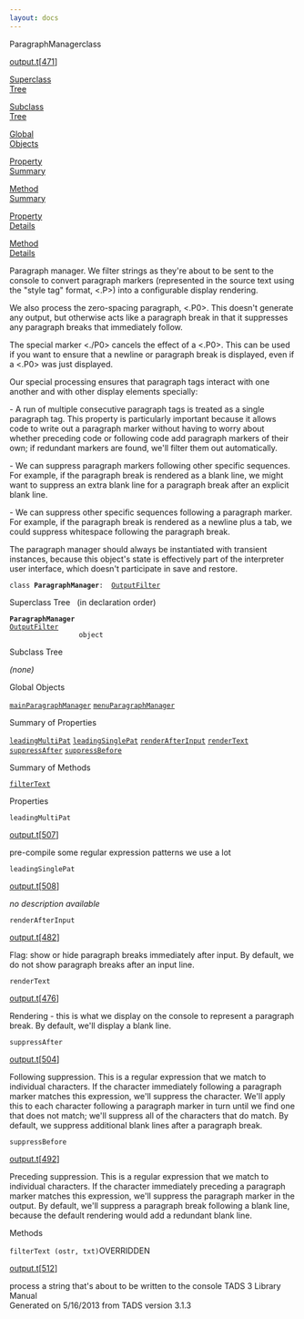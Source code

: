 ```yaml
---
layout: docs
---
```

<span class="title">ParagraphManager</span><span class="type">class</span>

[output.t](../file/output.t.html)\[[471](../source/output.t.html#471)\]

[Superclass  
Tree](#_SuperClassTree_)

[Subclass  
Tree](#_SubClassTree_)

[Global  
Objects](#_ObjectSummary_)

[Property  
Summary](#_PropSummary_)

[Method  
Summary](#_MethodSummary_)

[Property  
Details](#_Properties_)

[Method  
Details](#_Methods_)



Paragraph manager. We filter strings as they're about to be sent to the
console to convert paragraph markers (represented in the source text
using the "style tag" format, \<.P\>) into a configurable display
rendering.

We also process the zero-spacing paragraph, \<.P0\>. This doesn't
generate any output, but otherwise acts like a paragraph break in that
it suppresses any paragraph breaks that immediately follow.

The special marker \<./P0\> cancels the effect of a \<.P0\>. This can be
used if you want to ensure that a newline or paragraph break is
displayed, even if a \<.P0\> was just displayed.

Our special processing ensures that paragraph tags interact with one
another and with other display elements specially:

\- A run of multiple consecutive paragraph tags is treated as a single
paragraph tag. This property is particularly important because it allows
code to write out a paragraph marker without having to worry about
whether preceding code or following code add paragraph markers of their
own; if redundant markers are found, we'll filter them out
automatically.

\- We can suppress paragraph markers following other specific sequences.
For example, if the paragraph break is rendered as a blank line, we
might want to suppress an extra blank line for a paragraph break after
an explicit blank line.

\- We can suppress other specific sequences following a paragraph
marker. For example, if the paragraph break is rendered as a newline
plus a tab, we could suppress whitespace following the paragraph break.

The paragraph manager should always be instantiated with transient
instances, because this object's state is effectively part of the
interpreter user interface, which doesn't participate in save and
restore.

`class `**`ParagraphManager`**` :   `[`OutputFilter`](../object/OutputFilter.html)



<span id="_SuperClassTree_"></span>



<span class="hdln">Superclass Tree</span>   (in declaration order)



**`ParagraphManager`**  
[`OutputFilter`](../object/OutputFilter.html)  
`                 object`  
<span id="_SubClassTree_"></span>



<span class="hdln">Subclass Tree</span>  



*(none)* <span id="_ObjectSummary_"></span>



<span class="hdln">Global Objects</span>  



[`mainParagraphManager`](../object/mainParagraphManager.html) [`menuParagraphManager`](../object/menuParagraphManager.html)
<span id="_PropSummary_"></span>



<span class="hdln">Summary of Properties</span>  



[`leadingMultiPat`](#leadingMultiPat) [`leadingSinglePat`](#leadingSinglePat) [`renderAfterInput`](#renderAfterInput) [`renderText`](#renderText) [`suppressAfter`](#suppressAfter) [`suppressBefore`](#suppressBefore)



<span id="_MethodSummary_"></span>



<span class="hdln">Summary of Methods</span>  



[`filterText`](#filterText)



<span id="_Properties_"></span>



<span class="hdln">Properties</span>  



<span id="leadingMultiPat"></span>

`leadingMultiPat`

[output.t](../file/output.t.html)\[[507](../source/output.t.html#507)\]



pre-compile some regular expression patterns we use a lot



<span id="leadingSinglePat"></span>

`leadingSinglePat`

[output.t](../file/output.t.html)\[[508](../source/output.t.html#508)\]



*no description available*



<span id="renderAfterInput"></span>

`renderAfterInput`

[output.t](../file/output.t.html)\[[482](../source/output.t.html#482)\]



Flag: show or hide paragraph breaks immediately after input. By default,
we do not show paragraph breaks after an input line.



<span id="renderText"></span>

`renderText`

[output.t](../file/output.t.html)\[[476](../source/output.t.html#476)\]



Rendering - this is what we display on the console to represent a
paragraph break. By default, we'll display a blank line.



<span id="suppressAfter"></span>

`suppressAfter`

[output.t](../file/output.t.html)\[[504](../source/output.t.html#504)\]



Following suppression. This is a regular expression that we match to
individual characters. If the character immediately following a
paragraph marker matches this expression, we'll suppress the character.
We'll apply this to each character following a paragraph marker in turn
until we find one that does not match; we'll suppress all of the
characters that do match. By default, we suppress additional blank lines
after a paragraph break.



<span id="suppressBefore"></span>

`suppressBefore`

[output.t](../file/output.t.html)\[[492](../source/output.t.html#492)\]



Preceding suppression. This is a regular expression that we match to
individual characters. If the character immediately preceding a
paragraph marker matches this expression, we'll suppress the paragraph
marker in the output. By default, we'll suppress a paragraph break
following a blank line, because the default rendering would add a
redundant blank line.



<span id="_Methods_"></span>



<span class="hdln">Methods</span>  



<span id="filterText"></span>

`filterText (ostr, txt)`<span class="rem">OVERRIDDEN</span>

[output.t](../file/output.t.html)\[[512](../source/output.t.html#512)\]



process a string that's about to be written to the console
TADS 3 Library Manual  
Generated on 5/16/2013 from TADS version 3.1.3


